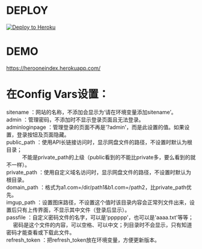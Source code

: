 # DEPLOY
[![Deploy to Heroku](https://www.herokucdn.com/deploy/button.png)](https://heroku.com/deploy)

# DEMO  
https://herooneindex.herokuapp.com/  

# 在Config Vars设置：  
sitename       ：网站的名称，不添加会显示为‘请在环境变量添加sitename’。  
admin          ：管理密码，不添加时不显示登录页面且无法登录。  
adminloginpage ：管理登录的页面不再是'?admin'，而是此设置的值。如果设置，登录按钮及页面隐藏。  
public_path    ：使用API长链接访问时，显示网盘文件的路径，不设置时默认为根目录；  
           　　　不能是private_path的上级（public看到的不能比private多，要么看到的就不一样）。  
private_path   ：使用自定义域名访问时，显示网盘文件的路径，不设置时默认为根目录。  
domain_path    ：格式为a1.com=/dir/path1&b1.com=/path2，比private_path优先。  
imgup_path     ：设置图床路径，不设置这个值时该目录内容会正常列文件出来，设置后只有上传界面，不显示其中文件（登录后显示）。  
passfile       ：自定义密码文件的名字，可以是'pppppp'，也可以是'aaaa.txt'等等；  
        　       密码是这个文件的内容，可以空格、可以中文；列目录时不会显示，只有知道密码才能查看或下载此文件。  
refresh_token  ：把refresh_token放在环境变量，方便更新版本。 
